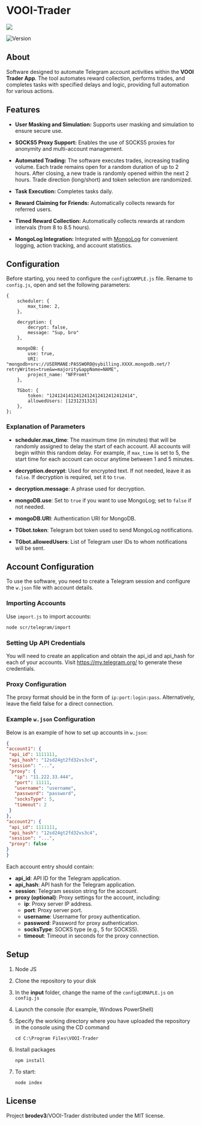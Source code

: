# VOOI-Trader
 
<p>
      <img src="https://i.ibb.co/3sHQCSp/av.jpg" >
</p>

<p >
   <img src="https://img.shields.io/badge/build-v_1.0-brightgreen?label=Version" alt="Version">
</p>


## About
Software designed to automate Telegram account activities within the **VOOI Trader App**. The tool automates reward collection, performs trades, and completes tasks with specified delays and logic, providing full automation for various actions.

## Features

- **User Masking and Simulation:** Supports user masking and simulation to ensure secure use.

- **SOCKS5 Proxy Support:** Enables the use of SOCKS5 proxies for anonymity and multi-account management.

- **Automated Trading:** The software executes trades, increasing trading volume. Each trade remains open for a random duration of up to 2 hours. After closing, a new trade is randomly opened within the next 2 hours. Trade direction (long/short) and token selection are randomized.

- **Task Execution:** Completes tasks daily.

- **Reward Claiming for Friends:** Automatically collects rewards for referred users.

- **Timed Reward Collection:** Automatically collects rewards at random intervals (from 8 to 8.5 hours).

- **MongoLog Integration:** Integrated with [MongoLog](https://github.com/brodev3/MongoLog) for convenient logging, action tracking, and account statistics.

 ## Configuration
 Before starting, you need to configure the ```сonfigEXAMPLE.js``` file. Rename to ```сonfig.js```, open and set the following parameters:
 
    {
        scheduler: {
            max_time: 2, 
        },

        decryption: {
            decrypt: false,
            message: "Sup, bro"
        },

        mongoDB: {
            use: true,
            URI: "mongodb+srv://USERMANE:PASSWORD@sybilling.XXXX.mongodb.net/?retryWrites=true&w=majority&appName=NAME",
            project_name: "NFPromt"
        },

        TGbot: {
            token: "1241241412412412412412412412414",
            allowedUsers: [1231231313]
        },
    };

    
### Explanation of Parameters
- **scheduler.max_time**: The maximum time (in minutes) that will be randomly assigned to delay the start of each account. All accounts will begin within this random delay. For example, if `max_time` is set to 5, the start time for each account can occur anytime between 1 and 5 minutes.

- **decryption.decrypt**: Used for encrypted text. If not needed, leave it as `false`. If decryption is required, set it to `true`.

- **decryption.message**: A phrase used for decryption.

- **mongoDB.use**: Set to `true` if you want to use MongoLog; set to `false` if not needed.

- **mongoDB.URI**: Authentication URI for MongoDB.

- **TGbot.token**: Telegram bot token used to send MongoLog notifications.

- **TGbot.allowedUsers**: List of Telegram user IDs to whom notifications will be sent.

## Account Configuration
To use the software, you need to create a Telegram session and configure the `w.json` file with account details.

### Importing Accounts
Use `import.js` to import accounts:
   ```bash
   node scr/telegram/import
```

### Setting Up API Credentials

You will need to create an application and obtain the api_id and api_hash for each of your accounts. Visit https://my.telegram.org/ to generate these credentials.

### Proxy Configuration

The proxy format should be in the form of `ip:port:login:pass`. Alternatively, leave the field false for a direct connection.

### Example `w.json` Configuration

Below is an example of how to set up accounts in `w.json`:

   ```json
   {
  "account1": { 
    "api_id": 1111111, 
    "api_hash": "12sd24gt2fd32vs3c4", 
    "session": "...", 
    "proxy": {
      "ip": "11.222.33.444", 
      "port": 11111, 
      "username": "username",
      "password": "password",
      "socksType": 5,
      "timeout": 2
    }
  },
  "account2": { 
    "api_id": 1111111, 
    "api_hash": "12sd24gt2fd32vs3c4", 
    "session": "...", 
    "proxy": false
  }
}
```
Each account entry should contain:

 - **api_id**: API ID for the Telegram application.
 - **api_hash**: API hash for the Telegram application.
 - **session**: Telegram session string for the account.
 - **proxy (optional)**: Proxy settings for the account, including:
     - **ip**: Proxy server IP address.
     - **port**: Proxy server port.
     - **username**: Username for proxy authentication.
     - **password**: Password for proxy authentication.
     - **socksType**: SOCKS type (e.g., 5 for SOCKS5).
     - **timeout**: Timeout in seconds for the proxy connection.

## Setup

1. Node JS
2. Clone the repository to your disk
3. In the **input** folder, change the name of the ```configEXMAPLE.js``` on ```config.js```
4. Launch the console (for example, Windows PowerShell)
5. Specify the working directory where you have uploaded the repository in the console using the CD command
    ```
    cd C:\Program Files\VOOI-Trader
    ```
6. Install packages
   
    ```
    npm install
    ```
7. To start: 
    ```
    node index
    ```


## License

Project **brodev3**/VOOI-Trader distributed under the MIT license.
